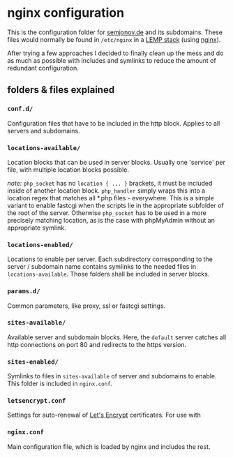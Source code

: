 # nginx configuration

This is the configuration folder for [semjonov.de](https://www.semjonov.de/) and its subdomains. These files would normally be found in `/etc/nginx` in a [LEMP stack](https://lemp.io/) (using [nginx](https://www.nginx.com/resources/wiki/start/topics/examples/full/)).

After trying a few approaches I decided to finally clean up the mess and do as much as possible with includes and symlinks to reduce the amount of redundant configuration.

## folders & files explained

### `conf.d/`
Configuration files that have to be included in the http block. Applies to all servers and subdomains.


### `locations-available/`
Location blocks that can be used in server blocks. Usually one 'service' per file, with multiple location blocks possible.

_note:_ `php_socket` has no `location { ... }` brackets, it must be included inside of another location block. `php_handler` simply wraps this into a location regex that matches all *.php files - everywhere. This is a simple variant to enable fastcgi when the scripts lie in the appropriate subfolder of the root of the server. Otherwise `php_socket` has to be used in a more precisely matching location, as is the case with phpMyAdmin without an appropriate symlink.

### `locations-enabled/`

Locations to enable per server. Each subdirectory corresponding to the server / subdomain name contains symlinks to the needed files in `locations-available`. Those folders shall be included in server blocks.

### `params.d/`
Common parameters, like proxy, ssl or fastcgi settings.

### `sites-available/`
Available server and subdomain blocks.
Here, the `default` server catches all http connections on port 80 and redirects to the https version.

### `sites-enabled/`
Symlinks to files in `sites-available` of server and subdomains to enable. This folder is included in `nginx.conf`.

### `letsencrypt.conf`
Settings for auto-renewal of [Let's Encrypt](https://letsencrypt.org/) certificates. For use with 

### `nginx.conf`
Main configuration file, which is loaded by nginx and includes the rest.
